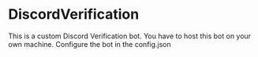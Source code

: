 # DiscordVerification

This is a custom Discord Verification bot. You have to host this bot on your own machine.
Configure the bot in the config.json